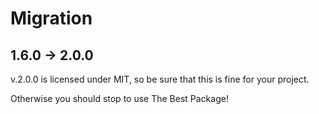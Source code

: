 # Migration

## 1.6.0 → 2.0.0

v.2.0.0 is licensed under MIT, so be sure that this is fine for your project.

Otherwise you should stop to use The Best Package!
